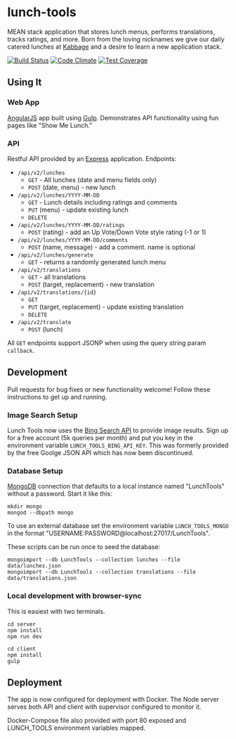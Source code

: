 # lunch-tools

MEAN stack application that stores lunch menus, performs translations, tracks ratings, and more. Born from the loving nicknames we give our daily catered lunches at [Kabbage](https://www.kabbage.com/) and a desire to learn a new application stack.

[![Build Status](https://travis-ci.org/andrewskaggs/lunch-tools.svg?branch=master)](https://travis-ci.org/andrewskaggs/lunch-tools)
[![Code Climate](https://codeclimate.com/github/andrewskaggs/lunch-tools/badges/gpa.svg)](https://codeclimate.com/github/andrewskaggs/lunch-tools)
[![Test Coverage](https://codeclimate.com/github/andrewskaggs/lunch-tools/badges/coverage.svg)](https://codeclimate.com/github/andrewskaggs/lunch-tools/coverage)

## Using It

### Web App
[AngularJS](https://angularjs.org/) app built using [Gulp](http://gulpjs.com/). Demonstrates API functionality using fun pages like "Show Me Lunch."

### API
Restful API provided by an [Express](http://expressjs.com/) application. Endpoints:
* `/api/v2/lunches`
  * `GET` - All lunches (date and menu fields only)
  * `POST` (date, menu) - new lunch
* `/api/v2/lunches/YYYY-MM-DD`
  * `GET` - Lunch details including ratings and comments
  * `PUT` (menu) - update existing lunch
  * `DELETE`
* `/api/v2/lunches/YYYY-MM-DD/ratings`
  * `POST` (rating) - add an Up Vote/Down Vote style rating (-1 or 1)
* `/api/v2/lunches/YYYY-MM-DD/comments`
  * `POST` (name, message) - add a comment. name is optional
* `/api/v2/lunches/generate`
  * `GET` - returns a randomly generated lunch menu  
* `/api/v2/translations`
  * `GET` - all translations
  * `POST` (target, replacement) - new translation
* `/api/v2/translations/{id}`
  * `GET`
  * `PUT` (target, replacement) - update existing translation
  * `DELETE`
* `/api/v2/translate`
  * `POST` (lunch)

All `GET` endpoints support JSONP when using the query string param `callback`.

## Development

Pull requests for bug fixes or new functionality welcome! Follow these instructions to get up and running.

### Image Search Setup

Lunch Tools now uses the [Bing Search API](https://datamarket.azure.com/dataset/5BA839F1-12CE-4CCE-BF57-A49D98D29A44) to provide image results. Sign up for a free account (5k queries per month) and put you key in the environment variable `LUNCH_TOOLS_BING_API_KEY`. This was formerly provided by the free Goolge JSON API which has now been discontinued.

### Database Setup
[MongoDB](https://www.mongodb.org/) connection that defaults to a local instance named "LunchTools" without a password. Start it like this:

```
mkdir mongo
mongod --dbpath mongo
```

To use an external database set the environment variable `LUNCH_TOOLS_MONGO` in the format "USERNAME:PASSWORD@localhost:27017/LunchTools".

These scripts can be run once to seed the database:

```
mongoimport --db LunchTools --collection lunches --file data/lunches.json
mongoimport --db LunchTools --collection translations --file data/translations.json
```

### Local development with browser-sync
This is easiest with two terminals.

```
cd server
npm install
npm run dev
```

```
cd client
npm install
gulp
```

## Deployment

The app is now configured for deployment with Docker. The Node server serves both API and client with supervisor configured to monitor it.

Docker-Compose file also provided with port 80 exposed and LUNCH_TOOLS environment variables mapped.
